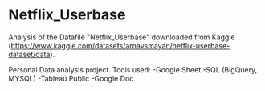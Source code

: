 # Netflix_Userbase
Analysis of the Datafile "Netflix_Userbase" downloaded from Kaggle (https://www.kaggle.com/datasets/arnavsmayan/netflix-userbase-dataset/data).

Personal Data analysis project.
Tools used:
-Google Sheet
-SQL (BigQuery, MYSQL)
-Tableau Public
-Google Doc


